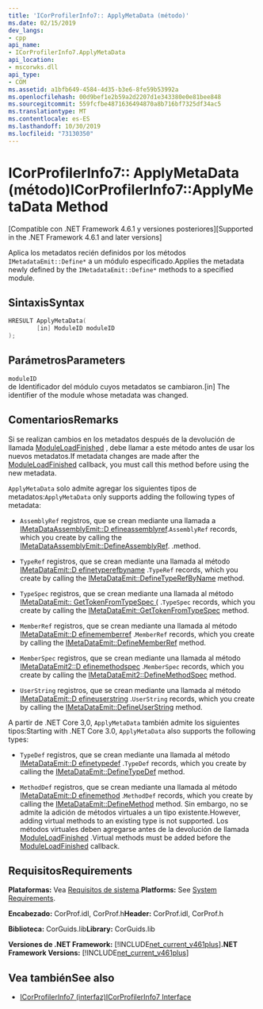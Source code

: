 ```yaml
---
title: 'ICorProfilerInfo7:: ApplyMetaData (método)'
ms.date: 02/15/2019
dev_langs:
- cpp
api_name:
- ICorProfilerInfo7.ApplyMetaData
api_location:
- mscorwks.dll
api_type:
- COM
ms.assetid: a1bfb649-4584-4d35-b3e6-8fe59b53992a
ms.openlocfilehash: 00d9bef1e2b59a2d2207d1e343380e0e81bee848
ms.sourcegitcommit: 559fcfbe4871636494870a8b716bf7325df34ac5
ms.translationtype: MT
ms.contentlocale: es-ES
ms.lasthandoff: 10/30/2019
ms.locfileid: "73130350"
---
```

# <a name="icorprofilerinfo7applymetadata-method"></a><span data-ttu-id="734f0-102">ICorProfilerInfo7:: ApplyMetaData (método)</span><span class="sxs-lookup"><span data-stu-id="734f0-102">ICorProfilerInfo7::ApplyMetaData Method</span></span>
<span data-ttu-id="734f0-103">[Compatible con .NET Framework 4.6.1 y versiones posteriores]</span><span class="sxs-lookup"><span data-stu-id="734f0-103">[Supported in the .NET Framework 4.6.1 and later versions]</span></span>  
  
 <span data-ttu-id="734f0-104">Aplica los metadatos recién definidos por los métodos `IMetadataEmit::Define*` a un módulo especificado.</span><span class="sxs-lookup"><span data-stu-id="734f0-104">Applies the metadata newly defined by the `IMetadataEmit::Define*` methods to a specified module.</span></span>  
  
## <a name="syntax"></a><span data-ttu-id="734f0-105">Sintaxis</span><span class="sxs-lookup"><span data-stu-id="734f0-105">Syntax</span></span>  
  
```cpp
HRESULT ApplyMetaData(  
        [in] ModuleID moduleID  
);  
```  
  
## <a name="parameters"></a><span data-ttu-id="734f0-106">Parámetros</span><span class="sxs-lookup"><span data-stu-id="734f0-106">Parameters</span></span>  
 `moduleID`  
 <span data-ttu-id="734f0-107">de Identificador del módulo cuyos metadatos se cambiaron.</span><span class="sxs-lookup"><span data-stu-id="734f0-107">[in] The identifier of the module whose metadata was changed.</span></span>  
  
## <a name="remarks"></a><span data-ttu-id="734f0-108">Comentarios</span><span class="sxs-lookup"><span data-stu-id="734f0-108">Remarks</span></span>  
 <span data-ttu-id="734f0-109">Si se realizan cambios en los metadatos después de la devolución de llamada [ModuleLoadFinished](../../../../docs/framework/unmanaged-api/profiling/icorprofilercallback-moduleloadfinished-method.md) , debe llamar a este método antes de usar los nuevos metadatos.</span><span class="sxs-lookup"><span data-stu-id="734f0-109">If metadata changes are made after the [ModuleLoadFinished](../../../../docs/framework/unmanaged-api/profiling/icorprofilercallback-moduleloadfinished-method.md) callback, you must call this method before using the new metadata.</span></span>  
  
 <span data-ttu-id="734f0-110">`ApplyMetaData` solo admite agregar los siguientes tipos de metadatos:</span><span class="sxs-lookup"><span data-stu-id="734f0-110">`ApplyMetaData` only supports adding the following types of metadata:</span></span>  
  
- <span data-ttu-id="734f0-111">`AssemblyRef` registros, que se crean mediante una llamada a [IMetaDataAssemblyEmit::D efineassemblyref](../../../../docs/framework/unmanaged-api/metadata/imetadataassemblyemit-defineassemblyref-method.md).</span><span class="sxs-lookup"><span data-stu-id="734f0-111">`AssemblyRef` records, which you create by calling the [IMetaDataAssemblyEmit::DefineAssemblyRef](../../../../docs/framework/unmanaged-api/metadata/imetadataassemblyemit-defineassemblyref-method.md).</span></span> <span data-ttu-id="734f0-112">.</span><span class="sxs-lookup"><span data-stu-id="734f0-112">method.</span></span>  
  
- <span data-ttu-id="734f0-113">`TypeRef` registros, que se crean mediante una llamada al método [IMetaDataEmit::D efinetyperefbyname](../../../../docs/framework/unmanaged-api/metadata/imetadataemit-definetyperefbyname-method.md) .</span><span class="sxs-lookup"><span data-stu-id="734f0-113">`TypeRef` records, which you create by calling the [IMetaDataEmit::DefineTypeRefByName](../../../../docs/framework/unmanaged-api/metadata/imetadataemit-definetyperefbyname-method.md) method.</span></span>  
  
- <span data-ttu-id="734f0-114">`TypeSpec` registros, que se crean mediante una llamada al método [IMetaDataEmit:: GetTokenFromTypeSpec (](../../../../docs/framework/unmanaged-api/metadata/imetadataemit-gettokenfromtypespec-method.md) .</span><span class="sxs-lookup"><span data-stu-id="734f0-114">`TypeSpec` records, which you create by calling the [IMetaDataEmit::GetTokenFromTypeSpec](../../../../docs/framework/unmanaged-api/metadata/imetadataemit-gettokenfromtypespec-method.md) method.</span></span>  
  
- <span data-ttu-id="734f0-115">`MemberRef` registros, que se crean mediante una llamada al método [IMetaDataEmit::D efinememberref](../../../../docs/framework/unmanaged-api/metadata/imetadataemit-definememberref-method.md) .</span><span class="sxs-lookup"><span data-stu-id="734f0-115">`MemberRef` records, which you create by calling the [IMetaDataEmit::DefineMemberRef](../../../../docs/framework/unmanaged-api/metadata/imetadataemit-definememberref-method.md) method.</span></span>  
  
- <span data-ttu-id="734f0-116">`MemberSpec` registros, que se crean mediante una llamada al método [IMetaDataEmit2::D efinemethodspec](../../../../docs/framework/unmanaged-api/metadata/imetadataemit2-definemethodspec-method.md) .</span><span class="sxs-lookup"><span data-stu-id="734f0-116">`MemberSpec` records, which you create by calling the [IMetaDataEmit2::DefineMethodSpec](../../../../docs/framework/unmanaged-api/metadata/imetadataemit2-definemethodspec-method.md) method.</span></span>  
  
- <span data-ttu-id="734f0-117">`UserString` registros, que se crean mediante una llamada al método [IMetaDataEmit::D efineuserstring](../../../../docs/framework/unmanaged-api/metadata/imetadataemit-defineuserstring-method.md) .</span><span class="sxs-lookup"><span data-stu-id="734f0-117">`UserString` records, which you create by calling the [IMetaDataEmit::DefineUserString](../../../../docs/framework/unmanaged-api/metadata/imetadataemit-defineuserstring-method.md) method.</span></span>  

<span data-ttu-id="734f0-118">A partir de .NET Core 3,0, `ApplyMetaData` también admite los siguientes tipos:</span><span class="sxs-lookup"><span data-stu-id="734f0-118">Starting with .NET Core 3.0, `ApplyMetaData` also supports the following types:</span></span>

- <span data-ttu-id="734f0-119">`TypeDef` registros, que se crean mediante una llamada al método [IMetaDataEmit::D efinetypedef](../../../../docs/framework/unmanaged-api/metadata/imetadataemit-definetypedef-method.md) .</span><span class="sxs-lookup"><span data-stu-id="734f0-119">`TypeDef` records, which you create by calling the [IMetaDataEmit::DefineTypeDef](../../../../docs/framework/unmanaged-api/metadata/imetadataemit-definetypedef-method.md) method.</span></span>

- <span data-ttu-id="734f0-120">`MethodDef` registros, que se crean mediante una llamada al método [IMetaDataEmit::D efinemethod](../../../../docs/framework/unmanaged-api/metadata/imetadataemit-definemethod-method.md) .</span><span class="sxs-lookup"><span data-stu-id="734f0-120">`MethodDef` records, which you create by calling the [IMetaDataEmit::DefineMethod](../../../../docs/framework/unmanaged-api/metadata/imetadataemit-definemethod-method.md) method.</span></span> <span data-ttu-id="734f0-121">Sin embargo, no se admite la adición de métodos virtuales a un tipo existente.</span><span class="sxs-lookup"><span data-stu-id="734f0-121">However, adding virtual methods to an existing type is not supported.</span></span> <span data-ttu-id="734f0-122">Los métodos virtuales deben agregarse antes de la devolución de llamada [ModuleLoadFinished](../../../../docs/framework/unmanaged-api/profiling/icorprofilercallback-moduleloadfinished-method.md) .</span><span class="sxs-lookup"><span data-stu-id="734f0-122">Virtual methods must be added before the [ModuleLoadFinished](../../../../docs/framework/unmanaged-api/profiling/icorprofilercallback-moduleloadfinished-method.md) callback.</span></span>

## <a name="requirements"></a><span data-ttu-id="734f0-123">Requisitos</span><span class="sxs-lookup"><span data-stu-id="734f0-123">Requirements</span></span>  
 <span data-ttu-id="734f0-124">**Plataformas:** Vea [Requisitos de sistema](../../../../docs/framework/get-started/system-requirements.md).</span><span class="sxs-lookup"><span data-stu-id="734f0-124">**Platforms:** See [System Requirements](../../../../docs/framework/get-started/system-requirements.md).</span></span>  
  
 <span data-ttu-id="734f0-125">**Encabezado:** CorProf.idl, CorProf.h</span><span class="sxs-lookup"><span data-stu-id="734f0-125">**Header:** CorProf.idl, CorProf.h</span></span>  
  
 <span data-ttu-id="734f0-126">**Biblioteca:** CorGuids.lib</span><span class="sxs-lookup"><span data-stu-id="734f0-126">**Library:** CorGuids.lib</span></span>  
  
 <span data-ttu-id="734f0-127">**Versiones de .NET Framework:** [!INCLUDE[net_current_v461plus](../../../../includes/net-current-v461plus-md.md)]</span><span class="sxs-lookup"><span data-stu-id="734f0-127">**.NET Framework Versions:** [!INCLUDE[net_current_v461plus](../../../../includes/net-current-v461plus-md.md)]</span></span>  
  
## <a name="see-also"></a><span data-ttu-id="734f0-128">Vea también</span><span class="sxs-lookup"><span data-stu-id="734f0-128">See also</span></span>

- [<span data-ttu-id="734f0-129">ICorProfilerInfo7 (interfaz)</span><span class="sxs-lookup"><span data-stu-id="734f0-129">ICorProfilerInfo7 Interface</span></span>](../../../../docs/framework/unmanaged-api/profiling/icorprofilerinfo7-interface.md)
